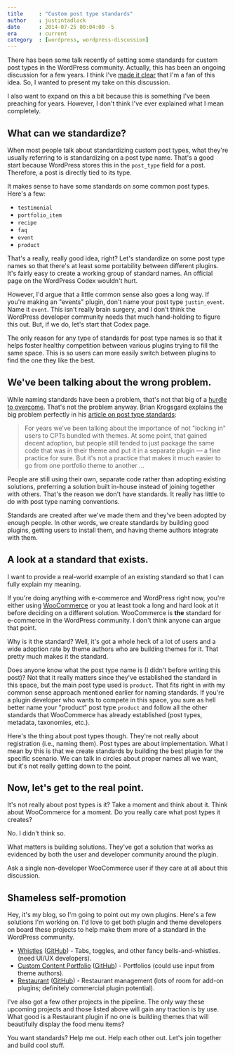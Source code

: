 ```yaml
---
title     : "Custom post type standards"
author    : justintadlock
date      : 2014-07-25 00:04:00 -5
era       : current
category  : [wordpress, wordpress-discussion]
---
```


There has been some talk recently of setting some standards for custom post types in the WordPress community.  Actually, this has been an ongoing discussion for a few years.  I think I've [made it clear](http://justintadlock.com/archives/2013/09/14/why-custom-post-types-belong-in-plugins "Why custom post types belong in plugins") that I'm a fan of this idea.  So, I wanted to present my take on this discussion.

I also want to expand on this a bit because this is something I've been preaching for years.  However, I don't think I've ever explained what I mean completely.

## What can we standardize?

When most people talk about standardizing custom post types, what they're usually referring to is standardizing on a post type name.  That's a good start because WordPress stores this in the `post_type` field for a post.  Therefore, a post is directly tied to its type.

It makes sense to have some standards on some common post types.  Here's a few:

* `testimonial`
* `portfolio_item`
* `recipe`
* `faq`
* `event`
* `product`

That's a really, really good idea, right?  Let's standardize on some post type names so that there's at least some portability between different plugins.  It's fairly easy to create a working group of standard names.  An official page on the WordPress Codex wouldn't hurt.

However, I'd argue that a little common sense also goes a long way.  If you're making an "events" plugin, don't name your post type `justin_event`.  Name it `event`.  This isn't really brain surgery, and I don't think the WordPress developer community needs that much hand-holding to figure this out.  But, if we do, let's start that Codex page.

The only reason for any type of standards for post type names is so that it helps foster healthy competition between various plugins trying to fill the same space.  This is so users can more easily switch between plugins to find the one they like the best.

## We've been talking about the wrong problem.

While naming standards have been a problem, that's not that big of a [hurdle to overcome](https://wordpress.org/plugins/post-type-switcher "Custom Post Type Switcher").  That's not the problem anyway.  Brian Krogsgard explains the big problem perfectly in his [article on post type standards](http://www.poststat.us/wordpress-com-jetpack-lead-way-toward-standardizing-custom-post-types):

> For years we've been talking about the importance of not "locking in" users to CPTs bundled with themes. At some point, that gained decent adoption, but people still tended to just package the same code that was in their theme and put it in a separate plugin &mdash; a fine practice for sure. But it's not a practice that makes it much easier to go from one portfolio theme to another &hellip;

People are still using their own, separate code rather than adopting existing solutions, preferring a solution built in-house instead of joining together with others.  That's the reason we don't have standards.  It really has little to do with post type naming conventions.

Standards are created after we've made them and they've been adopted by enough people.  In other words, we create standards by building good plugins, getting users to install them, and having theme authors integrate with them.

## A look at a standard that exists.

I want to provide a real-world example of an existing standard so that I can fully explain my meaning.

If you're doing anything with e-commerce and WordPress right now, you're either using [WooCommerce](http://wordpress.org/plugins/woocommerce/) or you at least took a long and hard look at it before deciding on a different solution.  WooCommerce is **the** standard for e-commerce in the WordPress community.  I don't think anyone can argue that point.

Why is it the standard?  Well, it's got a whole heck of a lot of users and a wide adoption rate by theme authors who are building themes for it.  That pretty much makes it the standard.

Does anyone know what the post type name is (I didn't before writing this post)?  Not that it really matters since they've established the standard in this space, but the main post type used is `product`.  That fits right in with my common sense approach mentioned earlier for naming standards.  If you're a plugin developer who wants to compete in this space, you sure as hell better name your "product" post type `product` and follow all the other standards that WooCommerce has already established (post types, metadata, taxonomies, etc.).

Here's the thing about post types though.  They're not really about registration (i.e., naming them).  Post types are about implementation.  What I mean by this is that we create standards by building the best plugin for the specific scenario.  We can talk in circles about proper names all we want, but it's not really getting down to the point.

## Now, let's get to the real point.

It's not really about post types is it?  Take a moment and think about it.  Think about WooCommerce for a moment.  Do you really care what post types it creates?

No.  I didn't think so.

What matters is building solutions.  They've got a solution that works as evidenced by both the user and developer community around the plugin.

Ask a single non-developer WooCommerce user if they care at all about this discussion.

## Shameless self-promotion

Hey, it's my blog, so I'm going to point out my own plugins.  Here's a few solutions I'm working on.  I'd love to get both plugin and theme developers on board these projects to help make them more of a standard in the WordPress community.

* [Whistles](http://wordpress.org/plugins/whistles) ([GitHub](https://github.com/justintadlock/whistles)) - Tabs, toggles, and other fancy bells-and-whistles. (need UI/UX developers).
* [Custom Content Portfolio](http://wordpress.org/plugins/custom-content-portfolio) ([GitHub](https://github.com/justintadlock/custom-content-portfolio)) - Portfolios (could use input from theme authors).
* [Restaurant](http://wordpress.org/plugins/restaurant) ([GitHub](https://github.com/justintadlock/restaurant)) - Restaurant management (lots of room for add-on plugins; definitely commercial plugin potential).

I've also got a few other projects in the pipeline.  The only way these upcoming projects and those listed above will gain any traction is by use.  What good is a Restaurant plugin if no one is building themes that will beautifully display the food menu items?

You want standards?  Help me out.  Help each other out.  Let's join together and build cool stuff.
